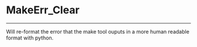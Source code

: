# MakeErr_Clear

---

Will re-format the error that the make tool ouputs in a more human readable format with python.

